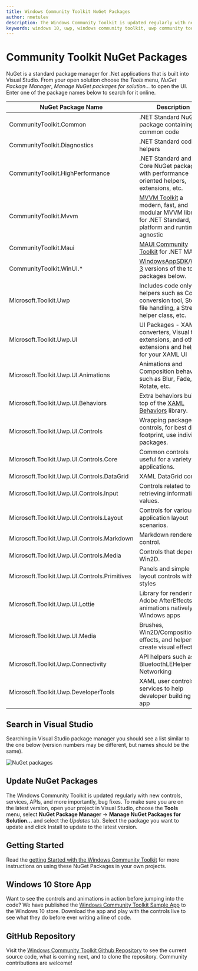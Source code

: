 ```yaml
---
title: Windows Community Toolkit NuGet Packages
author: nmetulev
description: The Windows Community Toolkit is updated regularly with new controls, services, APIs, and more importantly, bug fixes. Make sure to regularly update your nuget packages
keywords: windows 10, uwp, windows community toolkit, uwp community toolkit, uwp toolkit, nuget, visual studio
---
```


# Community Toolkit NuGet Packages

NuGet is a standard package manager for .Net applications that is built into Visual Studio. From your open solution choose the *Tools* menu, *NuGet Package Manager*, *Manage NuGet packages for solution...* to open the UI.  Enter one of the package names below to search for it online.

| NuGet Package Name | Description |
| --- | --- |
| CommunityToolkit.Common | .NET Standard NuGet package containing common code |
| CommunityToolkit.Diagnostics | .NET Standard code helpers |
| CommunityToolkit.HighPerformance | .NET Standard and .NET Core NuGet package with performance oriented helpers, extensions, etc. |
| CommunityToolkit.Mvvm | [MVVM Toolkit](/dotnet/communitytoolkit/mvvm/) a modern, fast, and modular MVVM library for .NET Standard, platform and runtime agnostic |
| CommunityToolkit.Maui | [MAUI Community Toolkit](/dotnet/communitytoolkit/maui) for .NET MAUI |
| CommunityToolkit.WinUI.* | [WindowsAppSDK](/windows/apps/windows-app-sdk)/[WinUI 3](/windows/apps/winui/winui3) versions of the toolkit packages below. |
| Microsoft.Toolkit.Uwp | Includes code only helpers such as Colors conversion tool, Storage file handling, a Stream helper class, etc. |
| Microsoft.Toolkit.Uwp.UI | UI Packages - XAML converters, Visual tree extensions, and other extensions and helpers for your XAML UI |
| Microsoft.Toolkit.Uwp.UI.Animations | Animations and Composition behaviors such as Blur, Fade, Rotate, etc. |
| Microsoft.Toolkit.Uwp.UI.Behaviors | Extra behaviors built on top of the [XAML Behaviors](https://github.com/microsoft/XamlBehaviors/wiki) library. |
| Microsoft.Toolkit.Uwp.UI.Controls | Wrapping package of all controls, for best disk footprint, use individual packages. |
| Microsoft.Toolkit.Uwp.UI.Controls.Core | Common controls useful for a variety of applications. |
| Microsoft.Toolkit.Uwp.UI.Controls.DataGrid | XAML DataGrid control |
| Microsoft.Toolkit.Uwp.UI.Controls.Input | Controls related to retrieving information or values. |
| Microsoft.Toolkit.Uwp.UI.Controls.Layout | Controls for various application layout scenarios. |
| Microsoft.Toolkit.Uwp.UI.Controls.Markdown | Markdown renderer control. |
| Microsoft.Toolkit.Uwp.UI.Controls.Media | Controls that depend on Win2D. |
| Microsoft.Toolkit.Uwp.UI.Controls.Primitives | Panels and simple layout controls without styles |
| Microsoft.Toolkit.Uwp.UI.Lottie | Library for rendering Adobe AfterEffects animations natively in Windows apps |
| Microsoft.Toolkit.Uwp.UI.Media | Brushes, Win2D/Composition effects, and helpers to create visual effects  |
| Microsoft.Toolkit.Uwp.Connectivity | API helpers such as BluetoothLEHelper and Networking |
| Microsoft.Toolkit.Uwp.DeveloperTools | XAML user controls and services to help developer building their app |

## Search in Visual Studio

Searching in Visual Studio package manager you should see a list similar to the one below (version numbers may be different, but names should be the same).

![NuGet packages](resources/images/NugetPackages.png "Nuget Packages")

## Update NuGet Packages

The Windows Community Toolkit is updated regularly with new controls, services, APIs, and more importantly, bug fixes. To make sure you are on the latest version, open your project in Visual Studio, choose the **Tools** menu, select **NuGet Package Manager** -> **Manage NuGet Packages for Solution...** and select the *Updates* tab. Select the package you want to update and click Install to update to the latest version.

## Getting Started

Read the [getting Started with the Windows Community Toolkit](getting-started.md) for more instructions on using these NuGet Packages in your own projects.

## Windows 10 Store App

Want to see the controls and animations in action before jumping into the code?  We have published the [Windows Community Toolkit Sample App](https://aka.ms/windowstoolkitapp) to the Windows 10 store.  Download the app and play with the controls live to see what they do before ever writing a line of code.

## GitHub Repository

Visit the [Windows Community Toolkit Github Repository](https://aka.ms/uwptoolkit) to see the current source code, what is coming next, and to clone the repository.  Community contributions are welcome!
